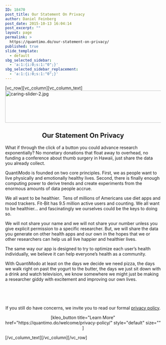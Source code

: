 ```yaml
---
ID: 18470
post_title: Our Statement On Privacy
author: Daniel Feinberg
post_date: 2015-10-13 16:04:14
post_excerpt: ""
layout: page
permalink: >
  https://quantimo.do/our-statement-on-privacy/
published: true
slide_template:
  - default
sbg_selected_sidebar:
  - 'a:1:{i:0;s:1:"0";}'
sbg_selected_sidebar_replacement:
  - 'a:1:{i:0;s:1:"0";}'
---
```

[vc_row][vc_column][vc_column_text]<img class="" src="webkit-fake-url://487B2ADA-9120-4057-8D9D-1552990EBD3A/caring-slider-2.jpg" alt="caring-slider-2.jpg" width="615" height="104" />
<h2 style="text-align: center;">Our Statement On Privacy</h2>
<span style="font-weight: 400;">What if through the click of a button you could advance research exponentially? No monetary donations that float away to overhead, no funding a conference about thumb surgery in Hawaii, just share the data you already collect.</span>

<span style="font-weight: 400;">QuantiModo is founded on two core principles. First, we as people want to live physically and emotionally healthy lives. Second, there is finally enough computing power to derive trends and create experiments from the enormous amounts of data people accrue.</span>

<span style="font-weight: 400;">We all want to be healthier.  Tens of millions of Americans use diet apps and mood trackers. Fit-Bit has 9.5 million active users and counting. We all want to be healthier… and fascinatingly we ourselves could be the keys to doing so.</span>

<span style="font-weight: 400;">We will not share your name and we will not share your number unless you give explicit permission to a specific researcher. But, we will share the data you generate on other health apps and our own in the hopes that we or other researchers can help us all live happier and healthier lives.</span>

<span style="font-weight: 400;">The same way our app is designed to try to optimize each user’s health individually, we believe it can help everyone’s health as a community.</span>

<span style="font-weight: 400;">With QuantiModo at least on the days we decide we need pizza, the days we walk right on past the yogurt to the butter, the days we just sit down with a drink and watch television, we know somewhere we might just be making a researcher giddy with excitement and improving our own lives.</span>

&nbsp;

&nbsp;
<p style="text-align: center;">If you still do have concerns, we invite you to read our formal <a href="https://quantimo.do/welcome/privacy-policy/">privacy policy</a>.</p>
<p style="text-align: center;">[kleo_button title="Learn More" href="https://quantimo.do/welcome/privacy-policy/" style="default" size="" ]</p>
[/vc_column_text][/vc_column][/vc_row]